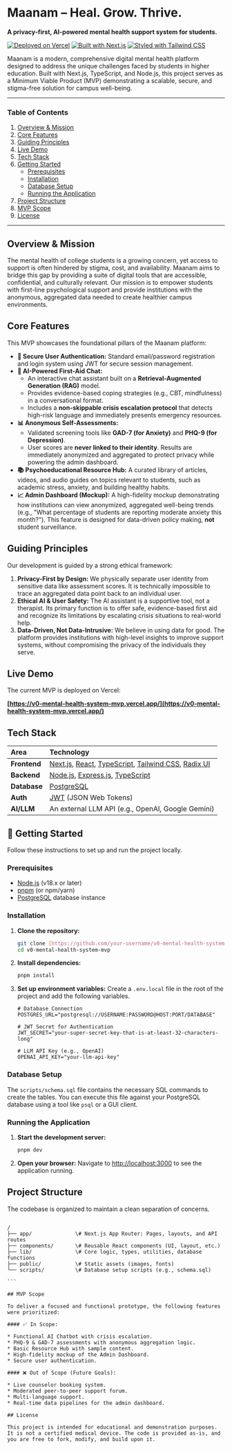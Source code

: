 
# Maanam – Heal. Grow. Thrive.

**A privacy-first, AI-powered mental health support system for students.**

[![Deployed on Vercel](https://img.shields.io/badge/Deployed%20on-Vercel-black?style=for-the-badge&logo=vercel)](https://v0-mental-health-system-mvp.vercel.app/)
[![Built with Next.js](https://img.shields.io/badge/Built%20with-Next.js-black?style=for-the-badge&logo=next.js)](https://nextjs.org/)
[![Styled with Tailwind CSS](https://img.shields.io/badge/Styled%20with-Tailwind%20CSS-black?style=for-the-badge&logo=tailwindcss)](https://tailwindcss.com/)

Maanam is a modern, comprehensive digital mental health platform designed to address the unique challenges faced by students in higher education. Built with Next.js, TypeScript, and Node.js, this project serves as a Minimum Viable Product (MVP) demonstrating a scalable, secure, and stigma-free solution for campus well-being.

---

### Table of Contents

1.  [Overview & Mission](#overview--mission)
2.  [Core Features](#core-features)
3.  [Guiding Principles](#guiding-principles)
4.  [Live Demo](#live-demo)
5.  [Tech Stack](#tech-stack)
6.  [Getting Started](#-getting-started)
    * [Prerequisites](#prerequisites)
    * [Installation](#installation)
    * [Database Setup](#database-setup)
    * [Running the Application](#running-the-application)
7.  [Project Structure](#project-structure)
8.  [MVP Scope](#mvp-scope)
9.  [License](#license)

---

## Overview & Mission

The mental health of college students is a growing concern, yet access to support is often hindered by stigma, cost, and availability. Maanam aims to bridge this gap by providing a suite of digital tools that are accessible, confidential, and culturally relevant. Our mission is to empower students with first-line psychological support and provide institutions with the anonymous, aggregated data needed to create healthier campus environments.

## Core Features

This MVP showcases the foundational pillars of the Maanam platform:

* **🔐 Secure User Authentication:** Standard email/password registration and login system using JWT for secure session management.
* **🧠 AI-Powered First-Aid Chat:**
    * An interactive chat assistant built on a **Retrieval-Augmented Generation (RAG)** model.
    * Provides evidence-based coping strategies (e.g., CBT, mindfulness) in a conversational format.
    * Includes a **non-skippable crisis escalation protocol** that detects high-risk language and immediately presents emergency resources.
* **📊 Anonymous Self-Assessments:**
    * Validated screening tools like **GAD-7 (for Anxiety)** and **PHQ-9 (for Depression)**.
    * User scores are **never linked to their identity**. Results are immediately anonymized and aggregated to protect privacy while powering the admin dashboard.
* **📚 Psychoeducational Resource Hub:** A curated library of articles, videos, and audio guides on topics relevant to students, such as academic stress, anxiety, and building healthy habits.
* **📈 Admin Dashboard (Mockup):** A high-fidelity mockup demonstrating how institutions can view anonymized, aggregated well-being trends (e.g., "What percentage of students are reporting moderate anxiety this month?"). This feature is designed for data-driven policy making, **not** student surveillance.

## Guiding Principles

Our development is guided by a strong ethical framework:

1.  **Privacy-First by Design:** We physically separate user identity from sensitive data like assessment scores. It is technically impossible to trace an aggregated data point back to an individual user.
2.  **Ethical AI & User Safety:** The AI assistant is a supportive tool, not a therapist. Its primary function is to offer safe, evidence-based first aid and recognize its limitations by escalating crisis situations to real-world help.
3.  **Data-Driven, Not Data-Intrusive:** We believe in using data for good. The platform provides institutions with high-level insights to improve support systems, without compromising the privacy of the individuals they serve.

## Live Demo

The current MVP is deployed on Vercel:

**[https://v0-mental-health-system-mvp.vercel.app/](https://v0-mental-health-system-mvp.vercel.app/)**

## Tech Stack

| Area      | Technology                                                                                                  |
| :-------- | :---------------------------------------------------------------------------------------------------------- |
| **Frontend** | [Next.js](https://nextjs.org/), [React](https://react.dev/), [TypeScript](https://www.typescriptlang.org/), [Tailwind CSS](https://tailwindcss.com/), [Radix UI](https://www.radix-ui.com/) |
| **Backend** | [Node.js](https://nodejs.org/), [Express.js](https://expressjs.com/), [TypeScript](https://www.typescriptlang.org/)                                                                          |
| **Database** | [PostgreSQL](https://www.postgresql.org/)                                                                   |
| **Auth** | [JWT](https://jwt.io/) (JSON Web Tokens)                                                                    |
| **AI/LLM** | An external LLM API (e.g., OpenAI, Google Gemini)                                                           |

## 🚀 Getting Started

Follow these instructions to set up and run the project locally.

### Prerequisites

* [Node.js](https://nodejs.org/en) (v18.x or later)
* [pnpm](https://pnpm.io/installation) (or npm/yarn)
* [PostgreSQL](https://www.postgresql.org/download/) database instance

### Installation

1.  **Clone the repository:**
    ```bash
    git clone [https://github.com/your-username/v0-mental-health-system-mvp.git](https://github.com/your-username/v0-mental-health-system-mvp.git)
    cd v0-mental-health-system-mvp
    ```

2.  **Install dependencies:**
    ```bash
    pnpm install
    ```

3.  **Set up environment variables:**
    Create a `.env.local` file in the root of the project and add the following variables.

    ```env
    # Database Connection
    POSTGRES_URL="postgresql://USERNAME:PASSWORD@HOST:PORT/DATABASE"

    # JWT Secret for Authentication
    JWT_SECRET="your-super-secret-key-that-is-at-least-32-characters-long"

    # LLM API Key (e.g., OpenAI)
    OPENAI_API_KEY="your-llm-api-key"
    ```

### Database Setup

The `scripts/schema.sql` file contains the necessary SQL commands to create the tables. You can execute this file against your PostgreSQL database using a tool like `psql` or a GUI client.

### Running the Application

1.  **Start the development server:**
    ```bash
    pnpm dev
    ```

2.  **Open your browser:**
    Navigate to [http://localhost:3000](http://localhost:3000) to see the application running.

## Project Structure

The codebase is organized to maintain a clean separation of concerns.

````

/
├── app/              \# Next.js App Router: Pages, layouts, and API routes
├── components/       \# Reusable React components (UI, layout, etc.)
├── lib/              \# Core logic, types, utilities, database functions
├── public/           \# Static assets (images, fonts)
└── scripts/          \# Database setup scripts (e.g., schema.sql)

```

## MVP Scope

To deliver a focused and functional prototype, the following features were prioritized:

#### ✅ In Scope:

* Functional AI Chatbot with crisis escalation.
* PHQ-9 & GAD-7 assessments with anonymous aggregation logic.
* Basic Resource Hub with sample content.
* High-fidelity mockup of the Admin Dashboard.
* Secure user authentication.

#### ❌ Out of Scope (Future Goals):

* Live counselor booking system.
* Moderated peer-to-peer support forum.
* Multi-language support.
* Real-time data pipelines for the admin dashboard.

## License

This project is intended for educational and demonstration purposes. It is not a certified medical device. The code is provided as-is, and you are free to fork, modify, and build upon it.
